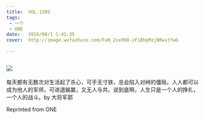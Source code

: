 ```yaml
---
title:	VOL.1395
tags:
 - 一个
 - ONE
date:	2016/08/1 1:41:35
cover:	http://image.wufazhuce.com/FuN_2ux09O-zFiBhpMzjBRwvtfwG

---
```

![](http://image.wufazhuce.com/FuN_2ux09O-zFiBhpMzjBRwvtfwG)
---

每天都有无数次对生活起了杀心，可手无寸铁，总会陷入对峙的僵局。人人都可以成为他人的军师，可进退输赢，又无人与共。说到底啊，人生只是一个人的挣扎，一个人的战斗。by 大将军郭
 
Reprinted from ONE
